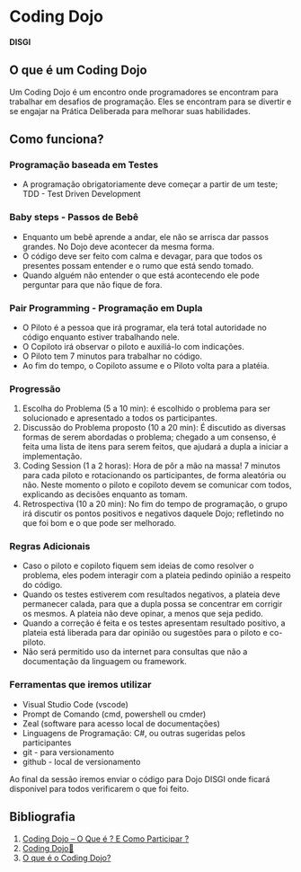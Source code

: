 # Coding Dojo
#### DISGI
 
## O que é um Coding Dojo

Um Coding Dojo é um encontro onde programadores se encontram para trabalhar em desafios de programação. Eles se encontram para se divertir e se engajar na Prática Deliberada para melhorar suas habilidades.

## Como funciona?
### Programação baseada em Testes

* A programação obrigatoriamente deve começar a partir de um teste; TDD - Test Driven Development

### Baby steps - Passos de Bebê

* Enquanto um bebê aprende a andar, ele não se arrisca dar passos grandes. No Dojo deve acontecer da mesma forma.
* O código deve ser feito com calma e devagar, para que todos os presentes possam entender e o rumo que está sendo tomado.
* Quando alguém não entender o que está acontecendo ele pode perguntar para que não fique de fora.

### Pair Programming - Programação em Dupla

* O Piloto é a pessoa que irá programar, ela terá total autoridade no código enquanto estiver trabalhando nele.
* O Copiloto irá observar o piloto e auxiliá-lo com indicações.
* O Piloto tem 7 minutos para trabalhar no código.
* Ao fim do tempo, o Copiloto assume e o Piloto volta para a platéia.

### Progressão

1. Escolha do Problema (5 a 10 min): é escolhido o problema para ser solucionado e apresentado a todos os participantes.
2. Discussão do Problema proposto (10 a 20 min): É discutido as diversas formas de serem abordadas o problema; chegado a um consenso, é feita uma lista de itens para serem feitos, que ajudará a dupla a iniciar a implementação.
3. Coding Session (1 a 2 horas): Hora de pôr a mão na massa! 7 minutos para cada piloto e rotacionando os participantes, de forma aleatória ou não. Neste momento o piloto e copiloto devem se comunicar com todos, explicando as decisões enquanto as tomam.
4. Retrospectiva (10 a 20 min): No fim do tempo de programação, o grupo irá discutir os pontos positivos e negativos daquele Dojo; refletindo no que foi bom e o que pode ser melhorado.

### Regras Adicionais

* Caso o piloto e copiloto fiquem sem ideias de como resolver o problema, eles podem interagir com a plateia pedindo opinião a respeito do código.
* Quando os testes estiverem com resultados negativos, a plateia deve permanecer calada, para que a dupla possa se concentrar em corrigir os mesmos. A plateia não deve opinar, a menos que seja pedido.
* Quando a correção é feita e os testes apresentam resultado positivo, a plateia está liberada para dar opinião ou sugestões para o piloto e co-piloto.
* Não será permitido uso da internet para consultas que não a documentação da linguagem ou framework.

### Ferramentas que iremos utilizar

* Visual Studio Code (vscode)
* Prompt de Comando (cmd, powershell ou cmder)
* Zeal (software para acesso local de documentações)
* Linguagens de Programação: C#, ou outras sugeridas pelos participantes
* git - para versionamento 
* github - local de versionamento

Ao final da sessão iremos enviar o código para Dojo DISGI onde ficará disponivel para todos verificarem o que foi feito.

## Bibliografia

1. [Coding Dojo – O Que é ? E Como Participar ?](http://flaviosilveira.com/2011/coding-dojo-o-que-e-e-como-participar/)
2. [Coding Dojo🥋](https://medium.com/@lucascaixeta/coding-dojo-4e0b1ea69735)
3. [O que é o Coding Dojo?](https://www.devmedia.com.br/o-que-e-o-coding-dojo/30517)
